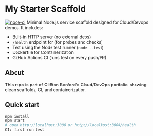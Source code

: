 # My Starter Scaffold
[![node-ci](https://github.com/Tallboycadi/my-starter-scaffold/actions/workflows/ci.yml/badge.svg)](https://github.com/Tallboycadi/my-starter-scaffold/actions/workflows/ci.yml)
Minimal Node.js service scaffold designed for Cloud/Devops demos. It includes:
- Built-in HTTP server (no external deps)
- `/health` endpoint for (for probes and checks)
- Test using the Node test runner (`node --test`)
- Dockerfile for Containerization
- GitHub Actions CI (runs test on every push/PR)

## About
This repo is part of Cliffton Benford's Cloud/DevOps portfolio-showing clean scaffolds, CI, and containerization.

## Quick start
```bash
npm install
npm start
# open http://localhost:3000 or http://localhost:3000/health
CI: first run test

